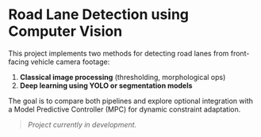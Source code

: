 # Road Lane Detection using Computer Vision

This project implements two methods for detecting road lanes from front-facing vehicle camera footage:

1. **Classical image processing** (thresholding, morphological ops)
2. **Deep learning using YOLO or segmentation models**

The goal is to compare both pipelines and explore optional integration with a Model Predictive Controller (MPC) for dynamic constraint adaptation.

> *Project currently in development.*

